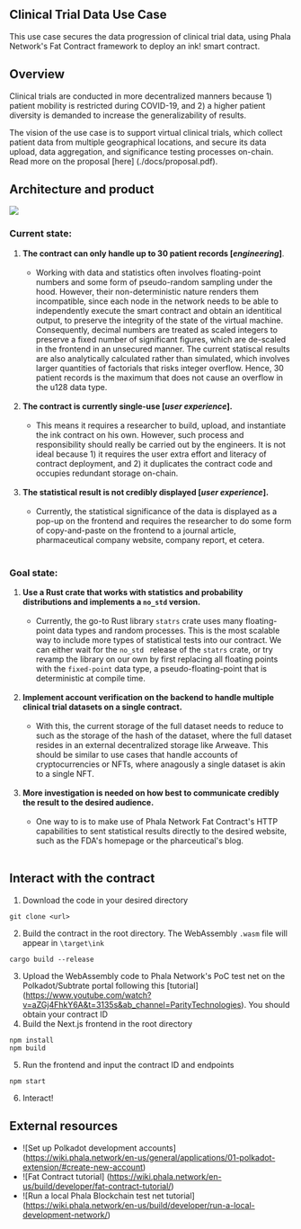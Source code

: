 ## Clinical Trial Data Use Case
This use case secures the data progression of clinical trial data, using Phala Network's Fat Contract framework to deploy an ink! smart contract. 

## Overview
Clinical trials are conducted in more decentralized manners because 1) patient mobility is restricted during COVID-19, and 2) a higher patient diversity is demanded to increase the generalizability of results. 

The vision of the use case is to support virtual clinical trials, which collect patient data from multiple geographical locations, and secure its data upload, data aggregation, and significance testing processes on-chain. Read more on the proposal [here] (./docs/proposal.pdf).

## Architecture and product
![](./docs/architecture.png)
### Current state:
1. **The contract can only handle up to 30 patient records [_engineering_]**. 
    <br><br>
    - Working with data and statistics often involves floating-point numbers and some form of pseudo-random sampling under the hood. However, their non-deterministic nature renders them incompatible, since each node in the network needs to be able to independently execute the smart contract and obtain an identitical output, to preserve the integrity of the state of the virtual machine. Consequently, decimal numbers are treated as scaled integers to preserve a fixed number of significant figures, which are de-scaled in the frontend in an unsecured manner. The current statiscal results are also analytically calculated rather than simulated, which involves larger quantities of factorials that risks integer overflow. Hence, 30 patient records is the maximum that does not cause an overflow in the u128 data type. 
    <br><br>
2. **The contract is currently single-use [_user experience_].** 
    <br><br>
    - This means it requires a researcher to build, upload, and instantiate the ink contract on his own. However, such process and responsibility should really be carried out by the engineers. It is not ideal because 1) it requires the user extra effort and literacy of contract deployment, and 2) it duplicates the contract code and occupies redundant storage on-chain. 
    <br><br>
3. **The statistical result is not credibly displayed [_user experience_].** 
    <br><br>
    - Currently, the statistical significance of the data is displayed as a pop-up on the frontend and requires the researcher to do some form of copy-and-paste on the frontend to a journal article, pharmaceutical company website, company report, et cetera. 
    <br><br>

### Goal state:
1. **Use a Rust crate that works with statistics and probability distributions and implements a `no_std` version.** 
    <br><br>
    - Currently, the go-to Rust library `statrs` crate uses many floating-point data types and random processes. This is the most scalable way to include more types of statistical tests into our contract. We can either wait for the `no_std ` release of the `statrs` crate, or try revamp the library on our own by first replacing all floating points with the `fixed-point` data type, a pseudo-floating-point that is deterministic at compile time.
    <br><br>
2. **Implement account verification on the backend to handle multiple clinical trial datasets on a single contract.** 
    <br><br>
    - With this, the current storage of the full dataset needs to reduce to such as the storage of the hash of the dataset, where the full dataset resides in an external decentralized storage like Arweave. This should be similar to use cases that handle accounts of cryptocurrencies or NFTs, where anagously a single dataset is akin to a single NFT.
    <br><br>
3. **More investigation is needed on how best to communicate credibly the result to the desired audience.** 
    <br><br>
    - One way to is to make use of Phala Network Fat Contract's HTTP capabilities to sent statistical results directly to the desired website, such as the FDA's homepage or the pharceutical's blog. 
    <br><br>

## Interact with the contract 
1. Download the code in your desired directory
  ```
  git clone <url>
  ```
2. Build the contract in the root directory. The WebAssembly `.wasm` file will appear in `\target\ink`
  ```
  cargo build --release
  ```
3. Upload the WebAssembly code to Phala Network's PoC test net on the Polkadot/Subtrate portal following this [tutorial] (https://www.youtube.com/watch?v=aZGj4FhkY6A&t=3135s&ab_channel=ParityTechnologies). You should obtain your contract ID
4. Build the Next.js frontend in the root directory
  ```
  npm install
  npm build
  ```
5. Run the frontend and input the contract ID and endpoints 
  ```
  npm start
  ```
6. Interact!

## External resources

- ![Set up Polkadot development accounts] (https://wiki.phala.network/en-us/general/applications/01-polkadot-extension/#create-new-account)
- ![Fat Contract tutorial] (https://wiki.phala.network/en-us/build/developer/fat-contract-tutorial/)
- ![Run a local Phala Blockchain test net tutorial] (https://wiki.phala.network/en-us/build/developer/run-a-local-development-network/)

